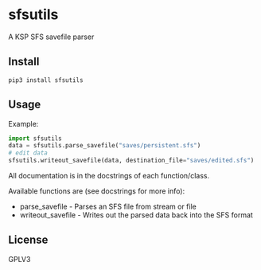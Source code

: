 # sfsutils

A KSP SFS savefile parser

## Install

`pip3 install sfsutils`

## Usage

Example:
```python
import sfsutils
data = sfsutils.parse_savefile("saves/persistent.sfs")
# edit data
sfsutils.writeout_savefile(data, destination_file="saves/edited.sfs")
```
All documentation is in the docstrings of each function/class.

Available functions are (see docstrings for more info):
* parse_savefile - Parses an SFS file from stream or file
* writeout_savefile - Writes out the parsed data back into the SFS format

## License

GPLV3